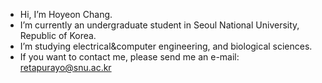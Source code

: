 - Hi, I’m Hoyeon Chang.
- I’m currently an undergraduate student in Seoul National University, Republic of Korea.
- I’m studying electrical&computer engineering, and biological sciences.
- If you want to contact me, please send me an e-mail: retapurayo@snu.ac.kr

<!---
Duemoo/Duemoo is a ✨ special ✨ repository because its `README.md` (this file) appears on your GitHub profile.
You can click the Preview link to take a look at your changes.
--->
